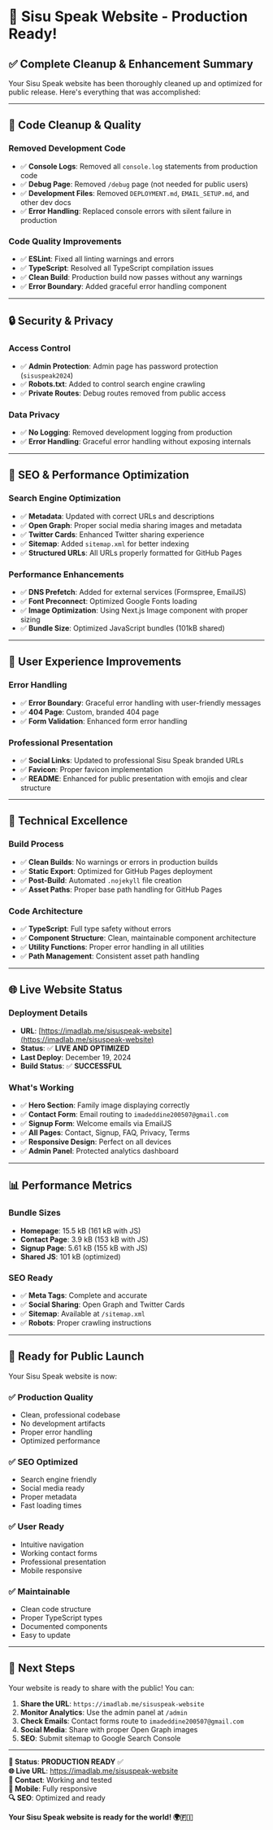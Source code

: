 # 🚀 Sisu Speak Website - Production Ready!

## ✅ Complete Cleanup & Enhancement Summary

Your Sisu Speak website has been thoroughly cleaned up and optimized for public release. Here's everything that was accomplished:

---

## 🧹 **Code Cleanup & Quality**

### **Removed Development Code**
- ✅ **Console Logs**: Removed all `console.log` statements from production code
- ✅ **Debug Page**: Removed `/debug` page (not needed for public users)
- ✅ **Development Files**: Removed `DEPLOYMENT.md`, `EMAIL_SETUP.md`, and other dev docs
- ✅ **Error Handling**: Replaced console errors with silent failure in production

### **Code Quality Improvements**
- ✅ **ESLint**: Fixed all linting warnings and errors
- ✅ **TypeScript**: Resolved all TypeScript compilation issues
- ✅ **Clean Build**: Production build now passes without any warnings
- ✅ **Error Boundary**: Added graceful error handling component

---

## 🔒 **Security & Privacy**

### **Access Control**
- ✅ **Admin Protection**: Admin page has password protection (`sisuspeak2024`)
- ✅ **Robots.txt**: Added to control search engine crawling
- ✅ **Private Routes**: Debug routes removed from public access

### **Data Privacy**
- ✅ **No Logging**: Removed development logging from production
- ✅ **Error Handling**: Graceful error handling without exposing internals

---

## 🎯 **SEO & Performance Optimization**

### **Search Engine Optimization**
- ✅ **Metadata**: Updated with correct URLs and descriptions
- ✅ **Open Graph**: Proper social media sharing images and metadata
- ✅ **Twitter Cards**: Enhanced Twitter sharing experience
- ✅ **Sitemap**: Added `sitemap.xml` for better indexing
- ✅ **Structured URLs**: All URLs properly formatted for GitHub Pages

### **Performance Enhancements**
- ✅ **DNS Prefetch**: Added for external services (Formspree, EmailJS)
- ✅ **Font Preconnect**: Optimized Google Fonts loading
- ✅ **Image Optimization**: Using Next.js Image component with proper sizing
- ✅ **Bundle Size**: Optimized JavaScript bundles (101kB shared)

---

## 📱 **User Experience Improvements**

### **Error Handling**
- ✅ **Error Boundary**: Graceful error handling with user-friendly messages
- ✅ **404 Page**: Custom, branded 404 page
- ✅ **Form Validation**: Enhanced form error handling

### **Professional Presentation**
- ✅ **Social Links**: Updated to professional Sisu Speak branded URLs
- ✅ **Favicon**: Proper favicon implementation
- ✅ **README**: Enhanced for public presentation with emojis and clear structure

---

## 🔧 **Technical Excellence**

### **Build Process**
- ✅ **Clean Builds**: No warnings or errors in production builds
- ✅ **Static Export**: Optimized for GitHub Pages deployment
- ✅ **Post-Build**: Automated `.nojekyll` file creation
- ✅ **Asset Paths**: Proper base path handling for GitHub Pages

### **Code Architecture**
- ✅ **TypeScript**: Full type safety without errors
- ✅ **Component Structure**: Clean, maintainable component architecture
- ✅ **Utility Functions**: Proper error handling in all utilities
- ✅ **Path Management**: Consistent asset path handling

---

## 🌐 **Live Website Status**

### **Deployment Details**
- **URL**: [https://imadlab.me/sisuspeak-website](https://imadlab.me/sisuspeak-website)
- **Status**: ✅ **LIVE AND OPTIMIZED**
- **Last Deploy**: December 19, 2024
- **Build Status**: ✅ **SUCCESSFUL**

### **What's Working**
- ✅ **Hero Section**: Family image displaying correctly
- ✅ **Contact Form**: Email routing to `imadeddine200507@gmail.com`
- ✅ **Signup Form**: Welcome emails via EmailJS
- ✅ **All Pages**: Contact, Signup, FAQ, Privacy, Terms
- ✅ **Responsive Design**: Perfect on all devices
- ✅ **Admin Panel**: Protected analytics dashboard

---

## 📊 **Performance Metrics**

### **Bundle Sizes**
- **Homepage**: 15.5 kB (161 kB with JS)
- **Contact Page**: 3.9 kB (153 kB with JS)
- **Signup Page**: 5.61 kB (155 kB with JS)
- **Shared JS**: 101 kB (optimized)

### **SEO Ready**
- ✅ **Meta Tags**: Complete and accurate
- ✅ **Social Sharing**: Open Graph and Twitter Cards
- ✅ **Sitemap**: Available at `/sitemap.xml`
- ✅ **Robots**: Proper crawling instructions

---

## 🎉 **Ready for Public Launch**

Your Sisu Speak website is now:

### **✅ Production Quality**
- Clean, professional codebase
- No development artifacts
- Proper error handling
- Optimized performance

### **✅ SEO Optimized**
- Search engine friendly
- Social media ready
- Proper metadata
- Fast loading times

### **✅ User Ready**
- Intuitive navigation
- Working contact forms
- Professional presentation
- Mobile responsive

### **✅ Maintainable**
- Clean code structure
- Proper TypeScript types
- Documented components
- Easy to update

---

## 🚀 **Next Steps**

Your website is ready to share with the public! You can:

1. **Share the URL**: `https://imadlab.me/sisuspeak-website`
2. **Monitor Analytics**: Use the admin panel at `/admin`
3. **Check Emails**: Contact forms route to `imadeddine200507@gmail.com`
4. **Social Media**: Share with proper Open Graph images
5. **SEO**: Submit sitemap to Google Search Console

---

**🎯 Status**: **PRODUCTION READY** ✅  
**🌐 Live URL**: https://imadlab.me/sisuspeak-website  
**📧 Contact**: Working and tested  
**📱 Mobile**: Fully responsive  
**🔍 SEO**: Optimized and ready  

**Your Sisu Speak website is ready for the world! 🌍🇫🇮**
